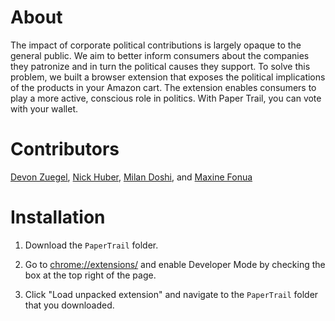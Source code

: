 # About

The impact of corporate political contributions is largely opaque to the general public. We aim to better inform consumers about the companies they patronize and in turn the political causes they support. To solve this problem, we built a browser extension that exposes the political implications of the products in your Amazon cart. The extension enables consumers to play a more active, conscious role in politics. With Paper Trail, you can vote with your wallet.

# Contributors
[Devon Zuegel](mailto:devonz@cs.stanford.edu), [Nick Huber](mailto:nhuber@stanford.edu), [Milan Doshi](mailto:miland@stanford.edu), and [Maxine Fonua](mailto:mfonua@gmail.com)

# Installation

1. Download the `PaperTrail` folder.

2. Go to [chrome://extensions/](chrome://extensions/) and enable Developer Mode by checking the box at the top right of the page.

3. Click "Load unpacked extension" and navigate to the `PaperTrail` folder that you downloaded.